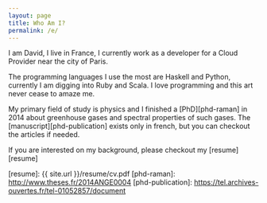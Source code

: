 ```yaml
---
layout: page
title: Who Am I?
permalink: /e/
---
```


I am David, I live in France, I currently work as a developer for a Cloud Provider
near the city of Paris.

The programming languages I use the most are Haskell and Python, currently I am digging
into Ruby and Scala. I love programming and this art never cease to amaze me.

My primary field of study is physics and I finished a [PhD][phd-raman] in 2014 about greenhouse gases
and spectral properties of such gases. The [manuscript][phd-publication] exists only in french, but you can
checkout the articles if needed.


If you are interested on my background, please checkout my [resume][resume]

[resume]: {{ site.url }}/resume/cv.pdf
[phd-raman]: http://www.theses.fr/2014ANGE0004
[phd-publication]: https://tel.archives-ouvertes.fr/tel-01052857/document
